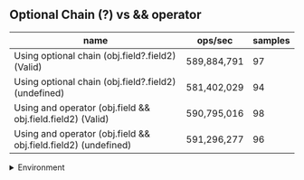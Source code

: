 ## Optional Chain (?) vs && operator

|name|ops/sec|samples|
|-|-|-|
|Using optional chain (obj.field?.field2) (Valid)|589,884,791|97|
|Using optional chain (obj.field?.field2) (undefined)|581,402,029|94|
|Using and operator (obj.field && obj.field.field2) (Valid)|590,795,016|98|
|Using and operator (obj.field && obj.field.field2) (undefined)|591,296,277|96|


<details>
<summary>Environment</summary>

* __Machine:__ linux x64 | 2 vCPUs | 6.8GB Mem
* __Run:__ Sat Oct 14 2023 02:09:29 GMT+0000 (Coordinated Universal Time)
</details>

<!--
{"environment":{"platform":"linux","arch":"x64","cpus":2,"totalMemory":6.759757995605469},"benchmarks":[{"name":"Using optional chain (obj.field?.field2) (Valid)","hz":589884790.5544474,"cycles":6,"stats":{"deviation":4.364398004049909e-11,"mean":1.6952462853976539e-9,"moe":8.685494561996637e-12,"rme":0.5123441140565178,"sem":4.431374776528897e-12,"variance":1.9047969937754833e-21}},{"name":"Using optional chain (obj.field?.field2) (undefined)","hz":581402028.935358,"cycles":7,"stats":{"deviation":1.8641413003476723e-10,"mean":1.7199802378246996e-9,"moe":3.768521288685884e-11,"rme":2.191025923328063,"sem":1.9227149432070836e-11,"variance":3.47502278766191e-20}},{"name":"Using and operator (obj.field && obj.field.field2) (Valid)","hz":590795015.7215044,"cycles":6,"stats":{"deviation":3.687464478019581e-11,"mean":1.6926344559267424e-9,"moe":7.300807185818044e-12,"rme":0.43132804961250437,"sem":3.724901625417369e-12,"variance":1.3597394276656218e-21}},{"name":"Using and operator (obj.field && obj.field.field2) (undefined)","hz":591296276.9676373,"cycles":8,"stats":{"deviation":1.1875166884301156e-11,"mean":1.691199554186829e-9,"moe":2.3755281239496226e-12,"rme":0.14046409355233277,"sem":1.2120041448722566e-12,"variance":1.4101958853000282e-22}}]}-->
